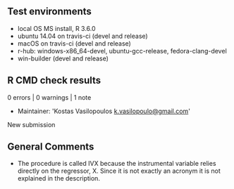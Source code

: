 ## Test environments

* local OS MS install, R 3.6.0
* ubuntu 14.04 on travis-ci (devel and release)
* macOS on travis-ci (devel and release)
* r-hub: windows-x86_64-devel, ubuntu-gcc-release, fedora-clang-devel
* win-builder (devel and release)

## R CMD check results

0 errors | 0 warnings | 1 note

* Maintainer: 'Kostas Vasilopoulos <k.vasilopoulo@gmail.com>'

New submission

## General Comments

* The procedure is called IVX  because the instrumental variable relies directly 
on the regressor, X. Since it is not exactly an acronym it is not explained in the description.

